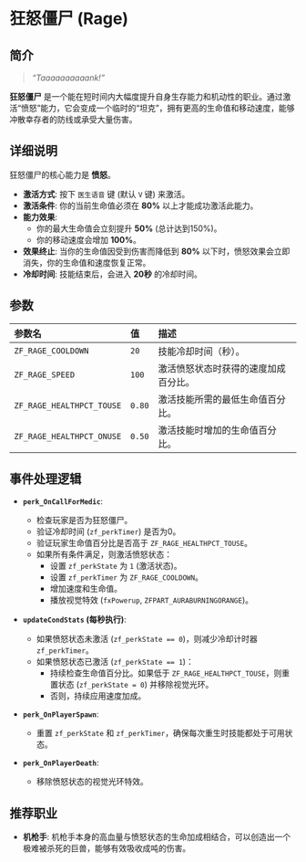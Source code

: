 # 狂怒僵尸 (Rage)

## 简介

> *“Taaaaaaaaaank!”*

**狂怒僵尸** 是一个能在短时间内大幅度提升自身生存能力和机动性的职业。通过激活“愤怒”能力，它会变成一个临时的“坦克”，拥有更高的生命值和移动速度，能够冲散幸存者的防线或承受大量伤害。

## 详细说明

狂怒僵尸的核心能力是 **愤怒**。

- **激活方式**: 按下 `医生语音` 键 (默认 `V` 键) 来激活。
- **激活条件**: 你的当前生命值必须在 **80%** 以上才能成功激活此能力。
- **能力效果**:
    - 你的最大生命值会立刻提升 **50%** (总计达到150%)。
    - 你的移动速度会增加 **100%**。
- **效果终止**: 当你的生命值因受到伤害而降低到 **80%** 以下时，愤怒效果会立即消失，你的生命值和速度恢复正常。
- **冷却时间**: 技能结束后，会进入 **20秒** 的冷却时间。

## 参数

| 参数名 | 值 | 描述 |
| :--- | :--- | :--- |
| `ZF_RAGE_COOLDOWN` | `20` | 技能冷却时间（秒）。 |
| `ZF_RAGE_SPEED` | `100` | 激活愤怒状态时获得的速度加成百分比。 |
| `ZF_RAGE_HEALTHPCT_TOUSE` | `0.80` | 激活技能所需的最低生命值百分比。 |
| `ZF_RAGE_HEALTHPCT_ONUSE` | `0.50` | 激活技能时增加的生命值百分比。 |

## 事件处理逻辑

- **`perk_OnCallForMedic`**:
    - 检查玩家是否为狂怒僵尸。
    - 验证冷却时间 (`zf_perkTimer`) 是否为0。
    - 验证玩家生命值百分比是否高于 `ZF_RAGE_HEALTHPCT_TOUSE`。
    - 如果所有条件满足，则激活愤怒状态：
        - 设置 `zf_perkState` 为 `1` (激活状态)。
        - 设置 `zf_perkTimer` 为 `ZF_RAGE_COOLDOWN`。
        - 增加速度和生命值。
        - 播放视觉特效 (`fxPowerup`, `ZFPART_AURABURNINGORANGE`)。

- **`updateCondStats` (每秒执行)**:
    - 如果愤怒状态未激活 (`zf_perkState == 0`)，则减少冷却计时器 `zf_perkTimer`。
    - 如果愤怒状态已激活 (`zf_perkState == 1`)：
        - 持续检查生命值百分比。如果低于 `ZF_RAGE_HEALTHPCT_TOUSE`，则重置状态 (`zf_perkState = 0`) 并移除视觉光环。
        - 否则，持续应用速度加成。

- **`perk_OnPlayerSpawn`**:
    - 重置 `zf_perkState` 和 `zf_perkTimer`，确保每次重生时技能都处于可用状态。

- **`perk_OnPlayerDeath`**:
    - 移除愤怒状态的视觉光环特效。

## 推荐职业

- **机枪手**: 机枪手本身的高血量与愤怒状态的生命加成相结合，可以创造出一个极难被杀死的巨兽，能够有效吸收成吨的伤害。